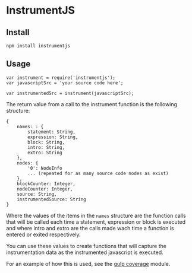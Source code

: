 # InstrumentJS

## Install

```
npm install instrumentjs
```

## Usage

```
var instrument = require('instrumentjs');
var javascriptSrc = 'your source code here';

var instrumentedSrc = instrument(javascriptSrc);
```

The return value from a call to the instrument function is the following structure:

```
{
	names: : {
		statement: String,
		expression: String,
		block: String,
		intro: String,
		extro: String
	},
	nodes: {
		'0': NodeInfo
		... (repeated for as many source code nodes as exist)
	},
	blockCounter: Integer,
	nodeCounter: Integer,
	source: String,
	instrumentedSource: String
}
```

Where the values of the items in the `names` structure are the function calls that will be called each time a statement, expression or block is executed and where intro and extro are the calls made wach time a function is entered or exited respectively.

You can use these values to create functions that will capture the instrumentation data as the instrumented javascript is executed.

For an example of how this is used, see the [gulp coverage](https://github.com/dylanb/gulp-coverage) module.
